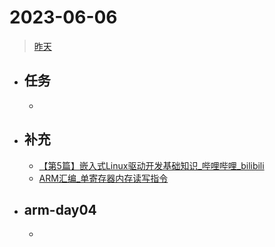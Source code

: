 # 2023-06-06
> [昨天](2023-06-05.md)

- ## 任务
	- 
- ## 补充
	- [【第5篇】嵌入式Linux驱动开发基础知识_哔哩哔哩_bilibili](https://www.bilibili.com/video/BV14f4y1Q7ti/?spm_id_from=333.999.0.0&vd_source=8f0a7910abc46a7f7258da6ae2e0d504)
	- [ARM汇编_单寄存器内存读写指令](https://hqy.life/note/25jee)
- ## arm-day04
	- 